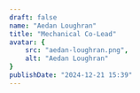 ```yaml
---
draft: false
name: "Aedan Loughran"
title: "Mechanical Co-Lead"
avatar: {
    src: "aedan-loughran.png",
    alt: "Aedan Loughran"
}
publishDate: "2024-12-21 15:39"
---
```

